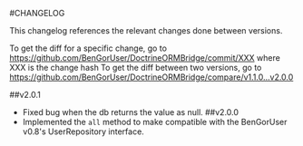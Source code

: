 #CHANGELOG

This changelog references the relevant changes done between versions.

To get the diff for a specific change, go to https://github.com/BenGorUser/DoctrineORMBridge/commit/XXX where XXX is the change hash
To get the diff between two versions, go to https://github.com/BenGorUser/DoctrineORMBridge/compare/v1.1.0...v2.0.0

##v2.0.1
* Fixed bug when the db returns the value as null.
##v2.0.0
* Implemented the `all` method to make compatible with the BenGorUser v0.8's UserRepository interface.
